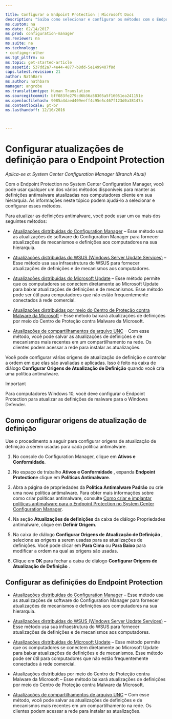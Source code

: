 ```yaml
---

title: Configurar o Endpoint Protection | Microsoft Docs
description: "Saiba como selecionar e configurar os métodos com o Endpoint Protection no System Center Configuration Manager para manter as definições antimalware atualizadas nos computadores cliente."
ms.custom: na
ms.date: 02/14/2017
ms.prod: configuration-manager
ms.reviewer: na
ms.suite: na
ms.technology:
- configmgr-other
ms.tgt_pltfrm: na
ms.topic: get-started-article
ms.assetid: 537dd2a7-4e44-4877-b8dd-5e1499407f8d
caps.latest.revision: 21
author: NathBarn
ms.author: nathbarn
manager: angrobe
ms.translationtype: Human Translation
ms.sourcegitcommit: bff083fe279cd6b36a58305a5f16051ea241151e
ms.openlocfilehash: 9085a4daed409eeff4c95e5c467f123d0a38147a
ms.contentlocale: pt-br
ms.lasthandoff: 12/16/2016



---
```


#  <a name="configure-definition-updates-for-endpoint-protection"></a>Configurar atualizações de definição para o Endpoint Protection  

*Aplica-se a: System Center Configuration Manager (Branch Atual)*

 Com o Endpoint Protection no System Center Configuration Manager, você pode usar qualquer um dos vários métodos disponíveis para manter as definições antimalware atualizadas nos computadores cliente em sua hierarquia. As informações neste tópico podem ajudá-lo a selecionar e configurar esses métodos.

 Para atualizar as definições antimalware, você pode usar um ou mais dos seguintes métodos:

-   [Atualizações distribuídas do Configuration Manager](endpoint-definitions-configmgr.md) – Esse método usa as atualizações de software do Configuration Manager para fornecer atualizações de mecanismos e definições aos computadores na sua hierarquia.

-   [Atualizações distribuídas do WSUS (Windows Server Update Services)](endpoint-definitions-wsus.md) – Esse método usa sua infraestrutura do WSUS para fornecer atualizações de definições e de mecanismos aos computadores.

-   [Atualizações distribuídas do Microsoft Update](endpoint-definitions-microsoft-updates.md) – Esse método permite que os computadores se conectem diretamente ao Microsoft Update para baixar atualizações de definições e de mecanismos. Esse método pode ser útil para computadores que não estão frequentemente conectados à rede comercial.

-   [Atualizações distribuídas por meio do Centro de Proteção contra Malware da Microsoft](endpoint-definitions-protection-center.md) – Esse método baixará atualizações de definições por meio do Centro de Proteção contra Malware da Microsoft.

-   [Atualizações de compartilhamentos de arquivo UNC](endpoint-definitions-network.md) – Com esse método, você pode salvar as atualizações de definições e de mecanismos mais recentes em um compartilhamento na rede. Os clientes podem acessar a rede para instalar as atualizações.

 Você pode configurar várias origens de atualização de definição e controlar a ordem em que elas são avaliadas e aplicadas. Isso é feito na caixa de diálogo **Configurar Origens de Atualização de Definição** quando você cria uma política antimalware.

> [!IMPORTANT]
>  Para computadores Windows 10, você deve configurar o Endpoint Protection para atualizar as definições de malware para o Windows Defender.

## <a name="how-to-configure-definition-update-sources"></a>Como configurar origens de atualização de definição
 Use o procedimento a seguir para configurar origens de atualização de definição a serem usadas para cada política antimalware.

1.  No console do Configuration Manager, clique em **Ativos e Conformidade**.

2.  No espaço de trabalho **Ativos e Conformidade** , expanda **Endpoint Protection**e clique em **Políticas Antimalware**.

3.  Abra a página de propriedades da **Política Antimalware Padrão** ou crie uma nova política antimalware. Para obter mais informações sobre como criar políticas antimalware, consulte [Como criar e implantar políticas antimalware para o Endpoint Protection no System Center Configuration Manager](endpoint-antimalware-policies.md).

4.  Na seção **Atualizações de definições** da caixa de diálogo Propriedades antimalware, clique em **Definir Origem**.

5.  Na caixa de diálogo **Configurar Origens de Atualização de Definição** , selecione as origens a serem usadas para as atualizações de definições. Você pode clicar em **Para Cima** ou **Para Baixo** para modificar a ordem na qual as origens são usadas.

6.  Clique em **OK** para fechar a caixa de diálogo **Configurar Origens de Atualização de Definição** .

## <a name="configure-endpoint-protection-definitions"></a>Configurar as definições do Endpoint Protection

-   [Atualizações distribuídas do Configuration Manager](endpoint-definitions-configmgr.md) – Esse método usa as atualizações de software do Configuration Manager para fornecer atualizações de mecanismos e definições aos computadores na sua hierarquia.

-   [Atualizações distribuídas do WSUS (Windows Server Update Services)](endpoint-definitions-wsus.md) – Esse método usa sua infraestrutura do WSUS para fornecer atualizações de definições e de mecanismos aos computadores.

-   [Atualizações distribuídas do Microsoft Update](endpoint-definitions-microsoft-updates.md) – Esse método permite que os computadores se conectem diretamente ao Microsoft Update para baixar atualizações de definições e de mecanismos. Esse método pode ser útil para computadores que não estão frequentemente conectados à rede comercial.

-   Atualizações distribuídas por meio do Centro de Proteção contra Malware da Microsoft – Esse método baixará atualizações de definições por meio do Centro de Proteção contra Malware da Microsoft.

-   [Atualizações de compartilhamentos de arquivo UNC](endpoint-definitions-network.md) – Com esse método, você pode salvar as atualizações de definições e de mecanismos mais recentes em um compartilhamento na rede. Os clientes podem acessar a rede para instalar as atualizações.

